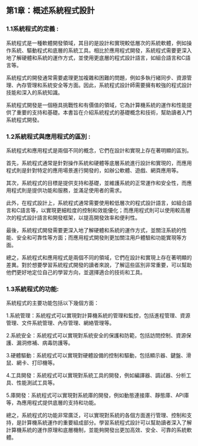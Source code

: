 ## 第1章：概述系統程式設計
### 1.1系統程式的定義 :
系統程式是一種軟體開發領域，其目的是設計和實現較低層次的系統軟體，例如操作系統、驅動程式和底層的系統工具。相比於應用程式開發，系統程式需要更深入地了解硬體和系統的運作方式，並使用更底層的程式設計語言，如組合語言和C語言等。

系統程式的開發通常需要處理更加複雜和困難的問題，例如多執行緒同步、資源管理、內存管理和系統安全等方面。因此，系統程式設計師需要擁有較強的程式設計技能和深入的系統知識。

系統程式開發是一個極具挑戰性和有價值的領域，它為計算機系統的運作和性能提供了重要的支持和基礎。本書旨在介紹系統程式的基礎概念和技術，幫助讀者入門系統程式開發。





### 1.2系統程式與應用程式的區別 :
系統程式和應用程式是兩個不同的概念，它們在設計和實現上存在著明顯的區別。

首先，系統程式通常是針對操作系統和硬體等底層系統進行設計和實現的，而應用程式則是針對特定的應用場景進行開發的，如辦公軟體、遊戲、網頁應用等。

其次，系統程式的目標是提供支持和基礎，並維護系統的正常運作和安全性，而應用程式則是提供功能和服務，並滿足使用者的需求。

此外，在程式設計上，系統程式通常需要使用較低層次的程式設計語言，如組合語言和C語言等，以實現更細粒度的控制和效能優化；而應用程式則可以使用較高層次的程式設計語言和開發框架，以提高開發效率和便利性。

最後，系統程式開發需要更深入地了解硬體和系統的運作方式，並關注系統的性能、安全和可靠性等方面；而應用程式開發則更加關注用戶體驗和功能實現等方面。

總之，系統程式和應用程式是兩個不同的領域，它們在設計和實現上存在著明顯的差異。對於想要學習系統程式開發的讀者來說，了解這些區別非常重要，可以幫助他們更好地定位自己的學習方向，並選擇適合的技術和工具。


### 1.3系統程式的功能:
系統程式的主要功能包括以下幾個方面：

1.系統管理：系統程式可以實現對計算機系統的管理和監控，包括進程管理、資源管理、文件系統管理、內存管理、網絡管理等。

2.系統安全：系統程式可以實現對系統安全的保護和防範，包括訪問控制、資源保護、漏洞修補、病毒防護等。

3.硬體驅動：系統程式可以實現對硬體設備的控制和驅動，包括顯示器、鍵盤、滑鼠、網卡、打印機等。

4.工具開發：系統程式可以實現對系統工具的開發，例如編譯器、調試器、分析工具、性能測試工具等。

5.庫開發：系統程式可以實現對系統庫的開發，例如動態連接庫、靜態庫、API庫等，為應用程式提供底層的支持和功能。

總之，系統程式的功能非常廣泛，可以實現對系統的各個方面進行管理、控制和支持，是計算機系統運作的重要組成部分。學習系統程式設計可以幫助讀者深入了解計算機系統的運作原理和底層機制，並能夠開發出更加高效、安全、可靠的系統軟體。
